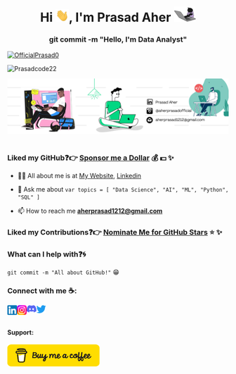 <h1 align="center">Hi <img src="https://github.com/Prasadcode22/README_FILE/blob/main/wave.gif" width="30px">, I'm Prasad Aher <img src="https://github.com/Prasadcode22/README_FILE/blob/main/Hi.gif" width="50px"></h1>
<h3 align="center">git commit -m "Hello, I'm Data Analyst" 
<!-- <img src="https://github.com/Prasadcode22/README_FILE/blob/main/Data-Website-Analytics.gif" width="150px" align = "right"> -->
</h3>

<p align="left"> <a href="https://twitter.com/OfficialPrasad0" target="blank"><img src="https://img.shields.io/twitter/follow/OfficialPrasad0?logo=twitter&style=for-the-badge" alt="OfficialPrasad0" /></a> 

<!--   <a href="https://instagram.com/aherprasadofficial" target="blank"><img src="https://img.shields.io/instagram/follow/aherprasadofficail?logo=instagram&style=for-the-badge" alt="aherprasadofficial" /></a>  -->
</p> 

<p align="left"><img src="https://komarev.com/ghpvc/?username=Prasadcode22&label=Profile%20views&color=0e75b6&style=flat" alt="Prasadcode22" /> </p>

![Banner](https://github.com/Prasadcode22/README_FILE/blob/main/2.png)
<br></br>

### Liked my GitHub:question::point_right: [Sponsor me a Dollar]() 💰 💵 :sparkles:

- 👨‍💻 All about me is at [My Website](https://Prasadcode22.github.io/), [Linkedin](https://www.linkedin.com/in/prasad-aher-38b56a267/)

- 💬 Ask me about ``` var topics = [ "Data Science", "AI", "ML", "Python", "SQL" ] ```

<!-- - 📂 Purchase Face Mask Detection Report and Slides on [Gumroad](https://gum.co/GetFaceMask) -->

- 📫 How to reach me **aherprasad1212@gmail.com**

<!-- - 📄 Know about my work & experiences [My Resume](https://drive.google.com/file/d/1Yn1CsXy92q98CYk5cWTySB4_CpY8Q9ej/view?usp=sharing) -->

<!-- Hey, i'm [Prasad Aher](https://www.linkedin.com/in/prasad-aher-38b56a267/) a Python programmer with experience in data science libraries like NumPy and Pandas. I'm currently focused on expanding knowledge in AI and machine learning. I enjoys collaborating with others and is excited about the potential of data science to make a difference in various industries. I'm certified [Python Programmer](https://www.hackerrank.com/certificates/0c8db4078008) on hackerrank. -->
 

### Liked my Contributions:question::point_right: [Nominate Me for GitHub Stars](https://stars.github.com/nominate/) :star: :sparkles:

### What can I help with:question::cyclone:
<code>git commit -m "All about GitHub!"</code> :grin:

<h3 align="left">Connect with me ☕:</h3>
<p align="left">
<!-- <a href="https://codepen.io/chandrikadeb7" target="blank"><img align="center" src="https://raw.githubusercontent.com/rahuldkjain/github-profile-readme-generator/master/src/images/icons/Social/codepen.svg" alt="chandrikadeb7" height="30" width="40" /></a>
<a href="https://dev.to/chandrikadeb7" target="blank"><img align="center" src="https://raw.githubusercontent.com/chandrikadeb7/github-profile-readme-generator/chandrikadeb7-devlogo/src/images/icons/Social/devto.svg" alt="chandrikadeb7" height="30" width="40" /></a>
<a href="https://twitter.com/chandrikadeb7" target="blank"><img align="center" src="https://raw.githubusercontent.com/rahuldkjain/github-profile-readme-generator/master/src/images/icons/Social/twitter.svg" alt="chandrikadeb7" height="30" width="40" /></a>
<a href="https://linkedin.com/in/chandrika-deb" target="blank"><img align="center" src="https://raw.githubusercontent.com/rahuldkjain/github-profile-readme-generator/master/src/images/icons/Social/linked-in-alt.svg" alt="chandrika-deb" height="30" width="40" /></a>
<a href="https://instagram.com/chandrikadeb7" target="blank"><img align="center" src="https://raw.githubusercontent.com/rahuldkjain/github-profile-readme-generator/master/src/images/icons/Social/instagram.svg" alt="chandrikadeb7" height="30" width="40" /></a>
<a href="https://medium.com/@chandrikadeb7" target="blank"><img align="center" src="https://raw.githubusercontent.com/rahuldkjain/github-profile-readme-generator/master/src/images/icons/Social/medium.svg" alt="@chandrikadeb7" height="30" width="40" /></a> -->
  
<a href="https://www.linkedin.com/in/prasad-aher-38b56a267/">
  <img align="left" alt="Prasad's LinkedIN" width="22px" src="https://github.com/Prasadcode22/README_FILE/blob/main/linedin.png" />
</a>
<a href="https://instagram.com/aherprasadofficial?igshid=YmMyMTA2M2Y=">
  <img align="left" alt="Prasad's Instagram" width="22px" src="https://github.com/Prasadcode22/README_FILE/blob/main/instagram.png" />
</a>
<a href="https://discordapp.com/users/Prasad#4828">
  <img align="left" alt="Prasad's Discord" width="22px" src="https://github.com/Prasadcode22/README_FILE/blob/main/Discord.png" />
</a>
<a href="https://twitter.com/OfficialPrasad0">
  <img align="left" alt="Prasad Aher | Twitter" width="22px" src="https://github.com/Prasadcode22/README_FILE/blob/main/Twitter.png" />
</a>
</p>
<br></br>
<h4 align="left">Support:</h4>
<p><a href="https://www.buymeacoffee.com/Prasadcode22"> <img align="center" src="https://github.com/Prasadcode22/README_FILE/blob/main/coffee.png" height="50" width="210" alt="Prasadcode22" /></a></p>



